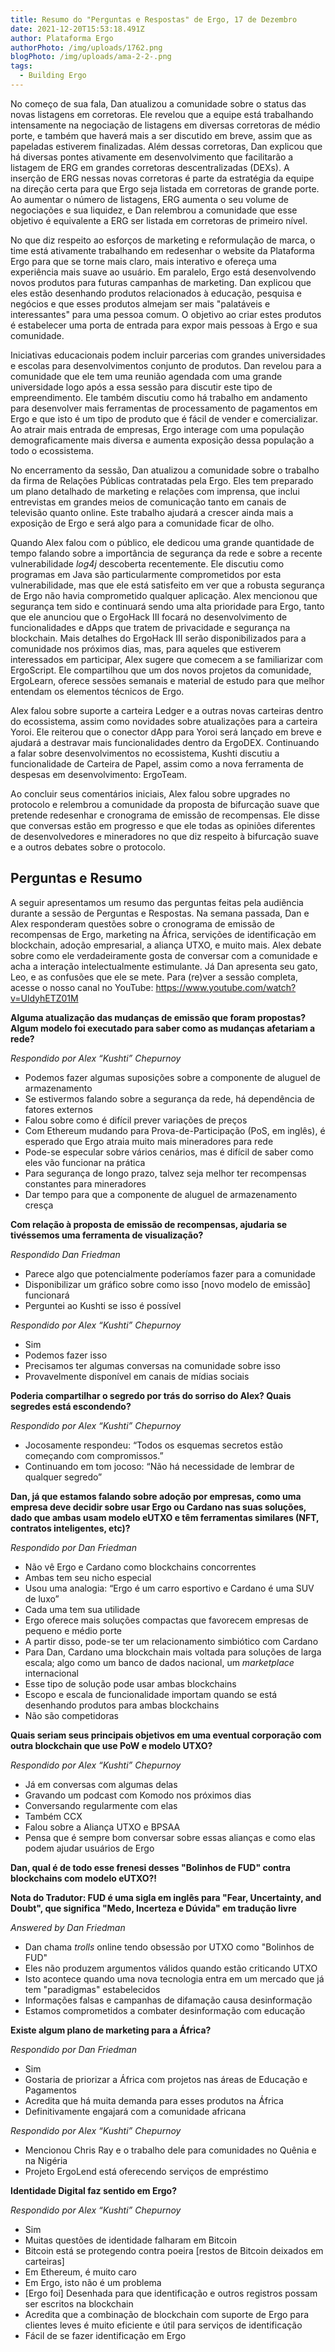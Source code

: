 ```yaml
---
title: Resumo do "Perguntas e Respostas" de Ergo, 17 de Dezembro
date: 2021-12-20T15:53:18.491Z
author: Plataforma Ergo
authorPhoto: /img/uploads/1762.png
blogPhoto: /img/uploads/ama-2-2-.png
tags:
  - Building Ergo
---
```

<!--StartFragment-->

No começo de sua fala, Dan atualizou a comunidade sobre o status das novas listagens em corretoras. Ele revelou que a equipe está trabalhando intensamente na negociação de listagens em diversas corretoras de médio porte, e também que haverá mais a ser discutido em breve, assim que as papeladas estiverem finalizadas. Além dessas corretoras, Dan explicou que há diversas pontes ativamente em desenvolvimento que facilitarão a listagem de ERG em grandes corretoras descentralizadas (DEXs). A inserção de ERG nessas novas corretoras é parte da estratégia da equipe na direção certa para que Ergo seja listada em corretoras de grande porte. Ao aumentar o número de listagens, ERG aumenta o seu volume de negociações e sua liquidez, e Dan relembrou a comunidade que esse objetivo é equivalente a ERG ser listada em corretoras de primeiro nível.



No que diz respeito ao esforços de marketing e reformulação de marca, o time está ativamente trabalhando em redesenhar o website da Plataforma Ergo para que se torne mais claro, mais interativo e ofereça uma experiência mais suave ao usuário. Em paralelo, Ergo está desenvolvendo novos produtos para futuras campanhas de marketing. Dan explicou que eles estão desenhando produtos relacionados à educação, pesquisa e negócios e que esses produtos almejam ser mais "palatáveis e interessantes" para uma pessoa comum. O objetivo ao criar estes produtos é estabelecer uma porta de entrada para expor mais pessoas à Ergo e sua comunidade.



Iniciativas educacionais podem incluir parcerias com grandes universidades e escolas para desenvolvimentos conjunto de produtos. Dan revelou para a comunidade que ele tem uma reunião agendada com uma grande universidade logo após a essa sessão para discutir este tipo de empreendimento. Ele também discutiu como há trabalho em andamento para desenvolver mais ferramentas de processamento de pagamentos em Ergo e que isto é um tipo de produto que é fácil de vender e comercializar. Ao atrair mais entrada de empresas, Ergo interage com uma população demograficamente mais diversa e aumenta exposição dessa população a todo o ecossistema.



No encerramento da sessão, Dan atualizou a comunidade sobre o trabalho da firma de Relações Públicas contratadas pela Ergo. Eles tem preparado um plano detalhado de marketing e relações com imprensa, que inclui entrevistas em grandes meios de comunicação tanto em canais de televisão quanto online. Este trabalho ajudará a crescer ainda mais a exposição de Ergo e será algo para a comunidade ficar de olho. 



Quando Alex falou com o público, ele dedicou uma grande quantidade de tempo falando sobre a importância de segurança da rede e sobre a recente vulnerabilidade *log4j* descoberta recentemente. Ele discutiu como programas em Java são particularmente comprometidos por esta vulnerabilidade, mas que ele está satisfeito em ver que a robusta segurança de Ergo não havia comprometido qualquer aplicação. Alex mencionou que segurança tem sido e continuará sendo uma alta prioridade para Ergo, tanto que ele anunciou que o ErgoHack III focará no desenvolvimento de funcionalidades e dApps que tratem de privacidade e segurança na blockchain. Mais detalhes do ErgoHack III serão disponibilizados para a comunidade nos próximos dias, mas, para aqueles que estiverem interessados em participar, Alex sugere que comecem a se familiarizar com ErgoScript. Ele compartilhou que um dos novos projetos da comunidade, ErgoLearn, oferece sessões semanais e material de estudo para que melhor entendam os elementos técnicos de Ergo. 



Alex falou sobre suporte a carteira Ledger e a outras novas carteiras dentro do ecossistema, assim como novidades sobre atualizações para a carteira Yoroi. Ele reiterou que o conector dApp para Yoroi será lançado em breve e ajudará a destravar mais funcionalidades dentro da ErgoDEX. Continuando a falar sobre desenvolvimentos no ecossistema, Kushti discutiu a funcionalidade de Carteira de Papel, assim como a nova ferramenta de despesas em desenvolvimento: ErgoTeam. 



Ao concluir seus comentários iniciais, Alex falou sobre upgrades no protocolo e relembrou a comunidade da proposta de bifurcação suave que pretende redesenhar e cronograma de emissão de recompensas. Ele disse que conversas estão em progresso e que ele todas as opiniões diferentes de desenvolvedores e mineradores no que diz respeito à bifurcação suave e a outros debates sobre o protocolo. 



## Perguntas e Resumo



A seguir apresentamos um resumo das perguntas feitas pela audiência durante a sessão de Perguntas e Respostas. Na semana passada, Dan e Alex responderam questões sobre o cronograma de emissão de recompensas de Ergo, marketing na África, servições de identificação em blockchain, adoção empresarial, a aliança UTXO, e muito mais. Alex debate sobre como ele verdadeiramente gosta de conversar com a comunidade e acha a interação intelectualmente estimulante. Já Dan apresenta seu gato, Leo, e as confusões que ele se mete. Para (re)ver a sessão completa, acesse o nosso canal no YouTube: <https://www.youtube.com/watch?v=UldyhETZ01M> 



**Alguma atualização das mudanças de emissão que foram propostas? Algum modelo foi executado para saber como as mudanças afetariam a rede?**



*Respondido por Alex “Kushti” Chepurnoy*



* Podemos fazer algumas suposições sobre a componente de aluguel de armazenamento
* Se estivermos falando sobre a segurança da rede, há dependência de fatores externos
* Falou sobre como é difícil prever variações de preços
* Com Ethereum mudando para Prova-de-Participação (PoS, em inglês), é esperado que Ergo atraia muito mais mineradores para rede
* Pode-se especular sobre vários cenários, mas é difícil de saber como eles vão funcionar na prática
* Para segurança de longo prazo, talvez seja melhor ter recompensas constantes para mineradores
* Dar tempo para que a componente de aluguel de armazenamento cresça



**Com relação à proposta de emissão de recompensas, ajudaria se tivéssemos uma ferramenta de visualização?**



*Respondido Dan Friedman*



* Parece algo que potencialmente poderíamos fazer para a comunidade
* Disponibilizar um gráfico sobre como isso [novo modelo de emissão] funcionará
* Perguntei ao Kushti se isso é possível



*Respondido por Alex “Kushti” Chepurnoy* 



* Sim
* Podemos fazer isso
* Precisamos ter algumas conversas na comunidade sobre isso
* Provavelmente disponível em canais de mídias sociais



**Poderia compartilhar o segredo por trás do sorriso do Alex? Quais segredes está escondendo?**



*Respondido por Alex “Kushti” Chepurnoy* 



* Jocosamente respondeu: “Todos os esquemas secretos estão começando com compromissos.”
* Continuando em tom jocoso: “Não há necessidade de lembrar de qualquer segredo”



**Dan, já que estamos falando sobre adoção por empresas, como uma empresa deve decidir sobre usar Ergo ou Cardano nas suas soluções, dado que ambas usam modelo eUTXO e têm ferramentas similares (NFT, contratos inteligentes, etc)?**



*Respondido por  Dan Friedman*



* Não vê Ergo e Cardano como blockchains concorrentes
* Ambas tem seu nicho especial
* Usou uma analogia: “Ergo é um carro esportivo e Cardano é uma SUV de luxo”
* Cada uma tem sua utilidade
* Ergo oferece mais soluções compactas que favorecem empresas de pequeno e médio porte
* A partir disso, pode-se ter um relacionamento simbiótico com Cardano
* Para Dan, Cardano uma blockchain mais voltada para soluções de larga escala; algo como um banco de dados nacional, um *marketplace* internacional
* Esse tipo de solução pode usar ambas blockchains
* Escopo e escala de funcionalidade importam quando se está desenhando produtos para ambas blockchains
* Não são competidoras



**Quais seriam seus principais objetivos em uma eventual corporação com outra blockchain que use PoW e modelo UTXO?**



*Respondido por Alex “Kushti” Chepurnoy* 



* Já em conversas com algumas delas
* Gravando um podcast com Komodo nos próximos dias
* Conversando regularmente com elas
* Também CCX
* Falou sobre a Aliança UTXO e BPSAA
* Pensa que é sempre bom conversar sobre essas alianças e como elas podem ajudar usuários de Ergo



**Dan, qual é de todo esse frenesi desses "Bolinhos de FUD" contra blockchains com modelo eUTXO?!**

**Nota do Tradutor: FUD é uma sigla em inglês para "Fear, Uncertainty, and Doubt", que significa "Medo, Incerteza e Dúvida" em tradução livre**


*Answered by Dan Friedman*



* Dan chama *trolls* online tendo obsessão por UTXO como "Bolinhos de FUD"
* Eles não produzem argumentos válidos quando estão criticando UTXO 
* Isto acontece quando uma nova tecnologia entra em um mercado que já tem "paradigmas" estabelecidos
* Informações falsas e campanhas de difamação causa desinformação
* Estamos comprometidos a combater desinformação com educação



**Existe algum plano de marketing para a África?**



*Respondido por Dan Friedman*



* Sim
* Gostaria de priorizar a África com projetos nas áreas de Educação e Pagamentos
* Acredita que há muita demanda para esses produtos na África
* Definitivamente engajará com a comunidade africana



*Respondido por Alex “Kushti” Chepurnoy* 



* Mencionou Chris Ray e o trabalho dele para comunidades no Quênia e na Nigéria 
* Projeto ErgoLend está oferecendo serviços de empréstimo



**Identidade Digital faz sentido em Ergo?**



*Respondido por Alex “Kushti” Chepurnoy* 



* Sim
* Muitas questões de identidade falharam em Bitcoin
* Bitcoin está se protegendo contra poeira [restos de Bitcoin deixados em carteiras]
* Em Ethereum, é muito caro
* Em Ergo, isto não é um problema
* [Ergo foi] Desenhada para que identificação e outros registros possam ser escritos na blockchain
* Acredita que a combinação de blockchain com suporte de Ergo para clientes leves é muito eficiente e útil para serviços de identificação
* Fácil de se fazer identificação em Ergo



<!--EndFragment-->